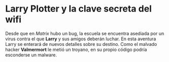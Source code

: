 # Larry Plotter y la clave secreta del wifi

Desde que en *Matrix* hubo un bug, la escuela se encuentra asediada por un virus contra el que **Larry** y sus amigos deberán luchar.
En esta aventura Larry se enterará de nuevos detalles sobre su destino.
Como el malvado hacker **Valmermort** le metió un troyano, en su propio código podría esconderse un malware.